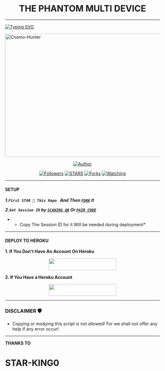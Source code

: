 <h1 align="center"> THE PHANTOM MULTI DEVICE </h1>
<p align="center">  

***
  
<a href="https://git.io/typing-svg"><img src="https://readme-typing-svg.demolab.com?font=Black+Ops+One&size=50&pause=1000&color=1BAFBAFF&center=true&width=910&height=100&lines=THANKS FOR CHOOSING; Cosmo-Hunter ;MULTI+DEVICE+WHATSAPP+BOT; Arised By +PHANTOM +INSPIRED BY; STAR-KING0" alt="Typing SVG" /></a>
  </p>
    <img alt="Cosmo-Hunter" width="550" height="400" src="https://files.catbox.moe/dmmkzd.png">
<p align="center">
<p align="center">
<a href="https://github.com/Phantom-kin/Cosmo-Hunter"><img title="Author" src="https://img.shields.io/badge/Cosmo-Hunter-blue?style=for-the-badge&logo=github"></a>
<p/>
<p align="center">
<a href="https://github.com/boru-to?tab=followers"><img title="Followers" src="https://img.shields.io/github/followers/Phantom-kin?label=Followers&style=social"></a>
<a href="https://github.com/Phantom-kin/Cosmo-Hunter/stargazers/"><img title="STARS" src="https://img.shields.io/github/stars/Phantom-kin/Cosmo-Hunter?&style=social"></a>
<a href="https://github.com/Phantom-kin/Cosmo-Hunter/network/members"><img title="Forks" src="https://img.shields.io/github/forks/Phantom-kin/Cosmo-Hunter?style=social"></a>
<a href="https://github.com/Phantom-kin/Cosmo-Hunter/watchers"><img title="Watching" src="https://img.shields.io/github/watchers/Phantom-kin/Cosmo-Hunter?label=Watching&style=social"></a>
  
***

#### SETUP 

***1.`First STAR 🌟 This Repo ` And Then [`FORK`](https://github.com/Phantom-kin/Cosmo-Hunter/fork) It***

***2.`Get Session ID` by [`SCANING QR`](https://arthur-scanner.onrender.com/qr) Or [`PAIR CODE`](https://alya-pair.onrender.com/pair)***

* - Copy The Session ID for it Will be needed during deployment*

***

#### DEPLOY TO HEROKU 
**1. If You Don't Have An Account On Heroku**
    <br>
<p align="center"><a href="https://signup.heroku.com">
 <img src="https://img.shields.io/badge/Create%20Account%20Now-blue?style=for-the-badge&logo=heroku" width="220" height="38.45"/></a></p>

**2. If You Have a Heroku Account**
    <br>
<p align="center"><a href="https://Phantom-kin.vercel.app"> <img src="https://img.shields.io/badge/DEPLOY%20NOW-blue?style=for-the-badge&logo=heroku" width="220" height="38.45"/></a></p>


***


### DISCLAIMER 🛡 
- Copying or modying this script is not allowed! For we shall not offer any help if any error occur!

***

 **THANKS TO**
 
 # STAR-KING0
 
